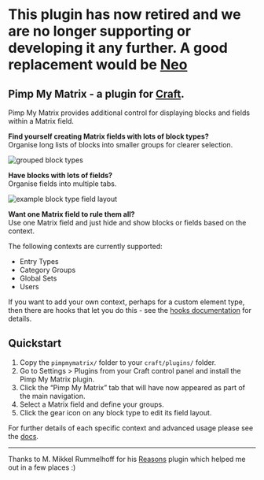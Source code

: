 # This plugin has now retired and we are no longer supporting or developing it any further. A good replacement would be [Neo](https://github.com/benjamminf/craft-neo)

## Pimp My Matrix - a plugin for [Craft](http://buildwithcraft.com).

Pimp My Matrix provides additional control for displaying blocks and fields within a Matrix field.


**Find yourself creating Matrix fields with lots of block types?**  
Organise long lists of blocks into smaller groups for clearer selection.

![grouped block types](http://s3-eu-west-1.amazonaws.com/supercoolplugins/Pimp-My-Matrix/groups-ui.jpg)


**Have blocks with lots of fields?**  
Organise fields into multiple tabs.

![example block type field layout](http://s3-eu-west-1.amazonaws.com/supercoolplugins/Pimp-My-Matrix/field-layouts.jpg)


**Want one Matrix field to rule them all?**  
Use one Matrix field and just hide and show blocks or fields based on the context.

The following contexts are currently supported:

- Entry Types
- Category Groups
- Global Sets
- Users

If you want to add your own context, perhaps for a custom element type, then there are hooks that let you do this - see the [hooks documentation](http://plugins.supercooldesign.co.uk/plugin/pimp-my-matrix/docs/hooks) for details.


## Quickstart

1. Copy the `pimpmymatrix/` folder to your `craft/plugins/` folder.
2. Go to Settings > Plugins from your Craft control panel and install the Pimp My Matrix plugin.
3. Click the “Pimp My Matrix” tab that will have now appeared as part of the main navigation.
4. Select a Matrix field and define your groups.
5. Click the gear icon on any block type to edit its field layout.

For further details of each specific context and advanced usage please see the [docs](http://plugins.supercooldesign.co.uk/plugin/pimp-my-matrix/docs).

---

Thanks to M. Mikkel Rummelhoff for his [Reasons](https://github.com/mmikkel/Reasons-Craft/) plugin which helped me out in a few places :)

